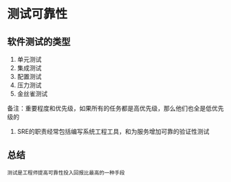 # 测试可靠性

## 软件测试的类型
1. 单元测试
1. 集成测试
1. 配置测试
1. 压力测试
1. 金丝雀测试
   
备注：重要程度和优先级，如果所有的任务都是高优先级，那么他们也全是低优先级的

1. SRE的职责经常包括编写系统工程工具，和为服务增加可靠的验证性测试

## 总结
    测试是工程师提高可靠性投入回报比最高的一种手段
